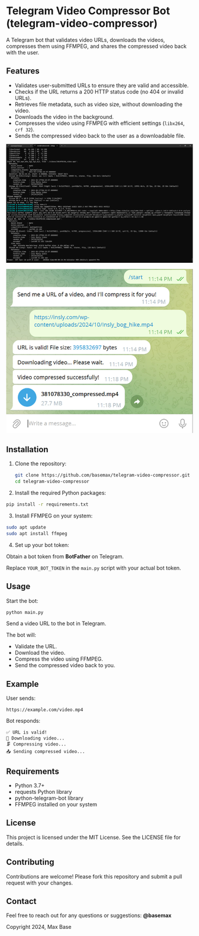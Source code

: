 # Telegram Video Compressor Bot (telegram-video-compressor)

A Telegram bot that validates video URLs, downloads the videos, compresses them using FFMPEG, and shares the compressed video back with the user.  

## Features

- Validates user-submitted URLs to ensure they are valid and accessible.
- Checks if the URL returns a 200 HTTP status code (no 404 or invalid URLs).
- Retrieves file metadata, such as video size, without downloading the video.
- Downloads the video in the background.
- Compresses the video using FFMPEG with efficient settings (`libx264`, `crf 32`).
- Sends the compressed video back to the user as a downloadable file.

![Telegram Video Compressor Bot](demo.jpg)

![Telegram Video Compressor Bot](telegram.jpg)

## Installation

1. Clone the repository:

   ```bash
   git clone https://github.com/basemax/telegram-video-compressor.git
   cd telegram-video-compressor
   ```

2. Install the required Python packages:

  ```bash
  pip install -r requirements.txt
  ```

3. Install FFMPEG on your system:

  ```bash
  sudo apt update
  sudo apt install ffmpeg
  ```

4. Set up your bot token:

Obtain a bot token from **BotFather** on Telegram.

Replace `YOUR_BOT_TOKEN` in the `main.py` script with your actual bot token.

## Usage

Start the bot:

```bash
python main.py
```

Send a video URL to the bot in Telegram.

The bot will:
- Validate the URL.
- Download the video.
- Compress the video using FFMPEG.
- Send the compressed video back to you.

## Example

User sends:

```
https://example.com/video.mp4
```


Bot responds:

```
✅ URL is valid!
🔄 Downloading video...
🗜️ Compressing video...
📤 Sending compressed video...
```

## Requirements

- Python 3.7+
- requests Python library
- python-telegram-bot library
- FFMPEG installed on your system

## License

This project is licensed under the MIT License. See the LICENSE file for details.

## Contributing

Contributions are welcome! Please fork this repository and submit a pull request with your changes.

## Contact

Feel free to reach out for any questions or suggestions: **@basemax**

Copyright 2024, Max Base
